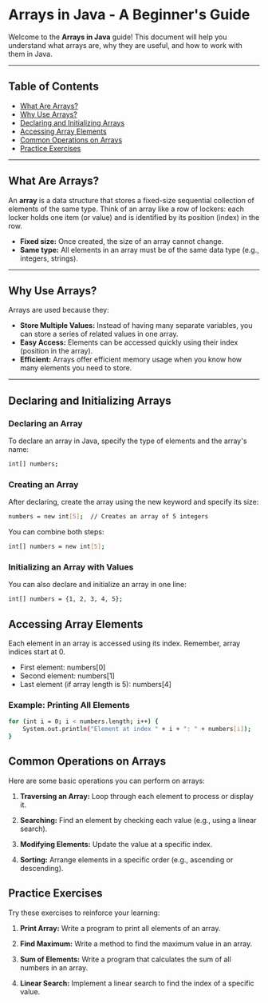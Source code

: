 # Arrays in Java - A Beginner's Guide

Welcome to the **Arrays in Java** guide! This document will help you understand what arrays are, why they are useful, and how to work with them in Java.

---

## Table of Contents

- [What Are Arrays?](#what-are-arrays)
- [Why Use Arrays?](#why-use-arrays)
- [Declaring and Initializing Arrays](#declaring-and-initializing-arrays)
- [Accessing Array Elements](#accessing-array-elements)
- [Common Operations on Arrays](#common-operations-on-arrays)
- [Practice Exercises](#practice-exercises)

---

## What Are Arrays?

An **array** is a data structure that stores a fixed-size sequential collection of elements of the same type. Think of an array like a row of lockers: each locker holds one item (or value) and is identified by its position (index) in the row.

- **Fixed size:** Once created, the size of an array cannot change.
- **Same type:** All elements in an array must be of the same data type (e.g., integers, strings).

---

## Why Use Arrays?

Arrays are used because they:

- **Store Multiple Values:** Instead of having many separate variables, you can store a series of related values in one array.
- **Easy Access:** Elements can be accessed quickly using their index (position in the array).
- **Efficient:** Arrays offer efficient memory usage when you know how many elements you need to store.

---

## Declaring and Initializing Arrays

### Declaring an Array

To declare an array in Java, specify the type of elements and the array's name:

<!-- ```java -->
```bash
int[] numbers;
```

### Creating an Array

After declaring, create the array using the new keyword and specify its size:

<!-- ```java -->
```bash
numbers = new int[5];  // Creates an array of 5 integers
```

You can combine both steps:

<!-- ```java -->
```bash
int[] numbers = new int[5];
```

### Initializing an Array with Values

You can also declare and initialize an array in one line:

<!-- ```java -->
```bash
int[] numbers = {1, 2, 3, 4, 5};
```
## Accessing Array Elements

Each element in an array is accessed using its index. Remember, array indices start at 0.

- First element: numbers[0]
- Second element: numbers[1]
- Last element (if array length is 5): numbers[4]

### Example: Printing All Elements

<!-- ```java -->
```bash
for (int i = 0; i < numbers.length; i++) {
    System.out.println("Element at index " + i + ": " + numbers[i]);
}
```

## Common Operations on Arrays

Here are some basic operations you can perform on arrays:

1. **Traversing an Array:** 
Loop through each element to process or display it.

2. **Searching:** 
Find an element by checking each value (e.g., using a linear search).

3. **Modifying Elements:** 
Update the value at a specific index.

4. **Sorting:** 
Arrange elements in a specific order (e.g., ascending or descending).

## Practice Exercises

Try these exercises to reinforce your learning:

1. **Print Array:**
Write a program to print all elements of an array.

2. **Find Maximum:** 
Write a method to find the maximum value in an array.

3. **Sum of Elements:** 
Write a program that calculates the sum of all numbers in an array.

4. **Linear Search:** 
Implement a linear search to find the index of a specific value.